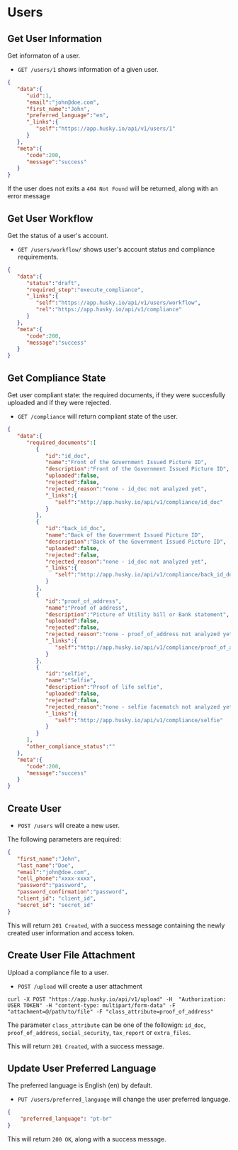 Users
=====

Get User Information
--------------------

Get informaton of a user.

* `GET /users/1` shows information of a given user.

```json
{
   "data":{
      "uid":1,
      "email":"john@doe.com",
      "first_name":"John",
      "preferred_language":"en",
      "_links":{
         "self":"https://app.husky.io/api/v1/users/1"
      }
   },
   "meta":{
      "code":200,
      "message":"success"
   }
}
```

If the user does not exits a `404 Not Found` will be returned, along with an error message


Get User Workflow
-----------------

Get the status of a user's account.


* `GET /users/workflow/` shows user's account status and compliance requirements.

```json
{
   "data":{
      "status":"draft",
      "required_step":"execute_compliance",
      "_links":{
         "self":"https://app.husky.io/api/v1/users/workflow",
         "rel":"https://app.husky.io/api/v1/compliance"
      }
   },
   "meta":{
      "code":200,
      "message":"success"
   }
}
```

Get Compliance State
--------------------

Get user compliant state: the required documents, if they were succesfully uploaded and if they were rejected.

* `GET /compliance` will return compliant state of the user.

```json
{
   "data":{
      "required_documents":[
         {
            "id":"id_doc",
            "name":"Front of the Government Issued Picture ID",
            "description":"Front of the Government Issued Picture ID",
            "uploaded":false,
            "rejected":false,
            "rejected_reason":"none - id_doc not analyzed yet",
            "_links":{
               "self":"http://app.husky.io/api/v1/compliance/id_doc"
            }
         },
         {
            "id":"back_id_doc",
            "name":"Back of the Government Issued Picture ID",
            "description":"Back of the Government Issued Picture ID",
            "uploaded":false,
            "rejected":false,
            "rejected_reason":"none - id_doc not analyzed yet",
            "_links":{
               "self":"http://app.husky.io/api/v1/compliance/back_id_doc"
            }
         },
         {
            "id":"proof_of_address",
            "name":"Proof of address",
            "description":"Picture of Utility bill or Bank statement",
            "uploaded":false,
            "rejected":false,
            "rejected_reason":"none - proof_of_address not analyzed yet",
            "_links":{
               "self":"http://app.husky.io/api/v1/compliance/proof_of_address"
            }
         },
         {
            "id":"selfie",
            "name":"Selfie",
            "description":"Proof of life selfie",
            "uploaded":false,
            "rejected":false,
            "rejected_reason":"none - selfie facematch not analyzed yet",
            "_links":{
               "self":"http://app.husky.io/api/v1/compliance/selfie"
            }
         }
      ],
      "other_compliance_status":""
   },
   "meta":{
      "code":200,
      "message":"success"
   }
}
```

Create User
-----------

* `POST /users` will create a new user.

The following parameters are required:

```json
{
   "first_name":"John",
   "last_name":"Doe",
   "email":"john@doe.com",
   "cell_phone":"xxxx-xxxx",
   "password":"password",
   "password_confirmation":"password",
   "client_id": "client_id",
   "secret_id": "secret_id"
}
```

This will return `201 Created`, with a success message containing the newly created user information and access token.

Create User File Attachment
---------------------------

Upload a compliance file to a user.

* `POST /upload` will create a user attachment

```
curl -X POST "https://app.husky.io/api/v1/upload" -H  "Authorization: USER TOKEN" -H "content-type: multipart/form-data" -F "attachment=@/path/to/file" -F "class_attribute=proof_of_address"
```

The parameter `class_attribute` can be one of the followign: `id_doc`, `proof_of_address`, `social_security`, `tax_report` or `extra_files`.

This will return `201 Created`, with a success message.

Update User Preferred Language
------------------------------

The preferred language is English (en) by default.

* `PUT /users/preferred_language` will change the user preferred language.

```json
{
    "preferred_language": "pt-br"
}
```

This will return `200 OK`, along with a success message.

